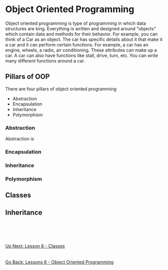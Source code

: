 # Object Oriented Programming
Object oriented programming is type of programming in which data structures are king. Everything is written and designed
around "objects" which contain data and methods for their behavior. For example, you can think of a Car as an object. The
car has specific details about it that make it a car and it can perform certain functions. For example, a car has an
engine, wheels, a radio, air conditioning. These attributes can make up a car. A car can also have functions like stall,
drive, turn, etc. You can write many different functions around a car.   


## Pillars of OOP
There are four pillars of object oriented programming
- Abstraction
- Encapsulation
- Inheritance
- Polymorphism

### Abstraction
Abstraction is 

### Encapsulation


### Inheritance


### Polymorphism


## Classes


## Inheritance

\
\
\
\
[Up Next: Lesson 6 - Classes](classes.md)
\
\
\
[Go Back: Lessons 6 - Object Oriented Programming](README.md)